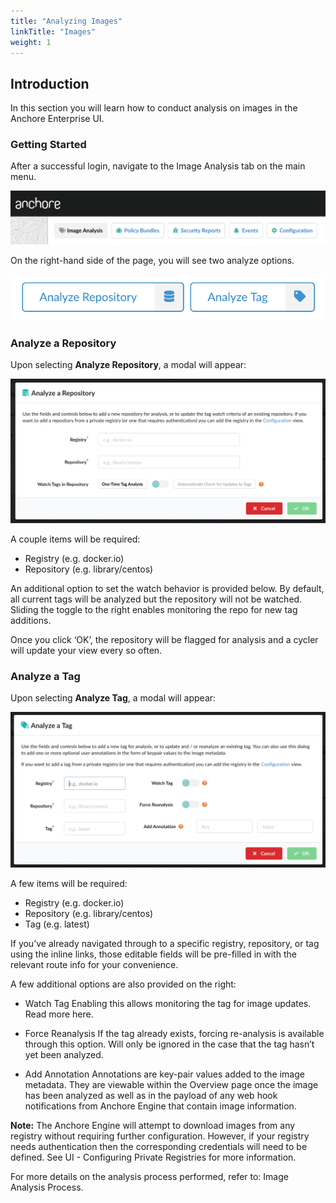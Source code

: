 ```yaml
---
title: "Analyzing Images"
linkTitle: "Images"
weight: 1
---
```


## Introduction

In this section you will learn how to conduct analysis on images in the Anchore Enterprise UI.

### Getting Started

After a successful login, navigate to the Image Analysis tab on the main menu.

![alt text](UIMenuImageAnalysisTab.png)

On the right-hand side of the page, you will see two analyze options.

![alt text](AnalyzeRepoTagButtons.png)

### Analyze a Repository

Upon selecting **Analyze Repository**, a modal will appear:

![alt text](AnalyzeRepoModal.png)

A couple items will be required:

- Registry (e.g. docker.io)
- Repository (e.g. library/centos)

An additional option to set the watch behavior is provided below. By default, all current tags will be analyzed but the repository will not be watched. Sliding the toggle to the right enables monitoring the repo for new tag additions.

Once you click ‘OK’, the repository will be flagged for analysis and a cycler will update your view every so often.

### Analyze a Tag

Upon selecting **Analyze Tag**, a modal will appear:

![alt text](AnalyzeTagModal.png)

A few items will be required:

- Registry (e.g. docker.io)
- Repository (e.g. library/centos)
- Tag (e.g. latest)

If you’ve already navigated through to a specific registry, repository, or tag using the inline links, those editable fields will be pre-filled in with the relevant route info for your convenience.

A few additional options are also provided on the right:

- Watch Tag
  Enabling this allows monitoring the tag for image updates. Read more here.

- Force Reanalysis
  If the tag already exists, forcing re-analysis is available through this option. Will only be ignored in the case that the tag hasn’t yet been analyzed.

- Add Annotation
  Annotations are key-pair values added to the image metadata. They are viewable within the Overview page once the image has been analyzed as well as in the payload of any web hook notifications from Anchore Engine that contain image information.

**Note:** The Anchore Engine will attempt to download images from any registry without requiring further configuration. However, if your registry needs authentication then the corresponding credentials will need to be defined. See UI - Configuring Private Registries for more information.

For more details on the analysis process performed, refer to: Image Analysis Process.